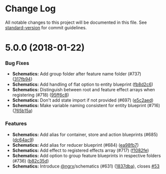 # Change Log

All notable changes to this project will be documented in this file.
See [standard-version](https://github.com/conventional-changelog/standard-version) for commit guidelines.

<a name="5.0.0"></a>
# 5.0.0 (2018-01-22)


### Bug Fixes

* **Schematics:** Add group folder after feature name folder (#737) ([317fb94](https://github.com/ngrx/platform/commit/317fb94))
* **Schematics:** Add handling of flat option to entity blueprint ([fb8d2c6](https://github.com/ngrx/platform/commit/fb8d2c6))
* **Schematics:** Distinguish between root and feature effect arrays when registering (#718) ([95ff6c8](https://github.com/ngrx/platform/commit/95ff6c8))
* **Schematics:** Don't add state import if not provided (#697) ([e5c2aed](https://github.com/ngrx/platform/commit/e5c2aed))
* **Schematics:** Make variable naming consistent for entity blueprint (#716) ([765b15a](https://github.com/ngrx/platform/commit/765b15a))


### Features

* **Schematics:** Add alias for container, store and action blueprints (#685) ([dc64ac9](https://github.com/ngrx/platform/commit/dc64ac9))
* **Schematics:** Add alias for reducer blueprint (#684) ([ea98fb7](https://github.com/ngrx/platform/commit/ea98fb7))
* **Schematics:** Add effect to registered effects array (#717) ([f1082fe](https://github.com/ngrx/platform/commit/f1082fe))
* **Schematics:** Add option to group feature blueprints in respective folders (#736) ([b82c35d](https://github.com/ngrx/platform/commit/b82c35d))
* **Schematics:** Introduce [@ngrx](https://github.com/ngrx)/schematics (#631) ([1837dba](https://github.com/ngrx/platform/commit/1837dba)), closes [#53](https://github.com/ngrx/platform/issues/53)
